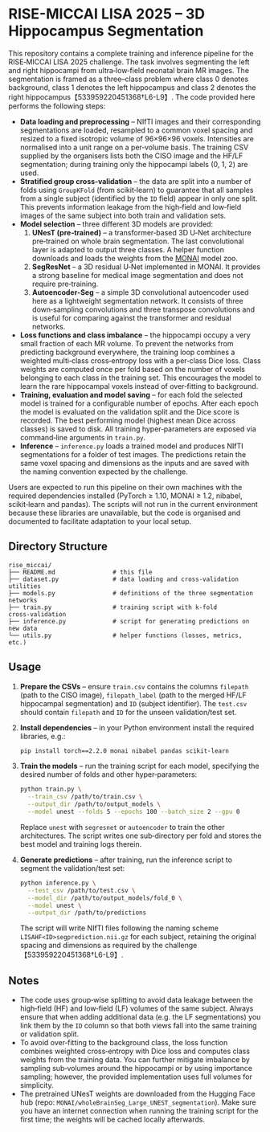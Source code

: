 # RISE-MICCAI LISA 2025 – 3D Hippocampus Segmentation

This repository contains a complete training and inference pipeline for the
RISE‑MICCAI LISA 2025 challenge.  The task involves segmenting the left and
right hippocampi from ultra‑low‑field neonatal brain MR images.  The
segmentation is framed as a three–class problem where class 0 denotes
background, class 1 denotes the left hippocampus and class 2 denotes the
right hippocampus【533959220451368†L6-L9】.  The code provided here performs the following steps:

* **Data loading and preprocessing** – NIfTI images and their corresponding
  segmentations are loaded, resampled to a common voxel spacing and resized
  to a fixed isotropic volume of 96×96×96 voxels.  Intensities are normalised
  into a unit range on a per‑volume basis.  The training
  CSV supplied by the organisers lists both the CISO image and the
  HF/LF segmentation; during training only the hippocampi labels (0, 1, 2)
  are used.
* **Stratified group cross‑validation** – the data are split into a number
  of folds using `GroupKFold` (from scikit‑learn) to guarantee that all
  samples from a single subject (identified by the `ID` field) appear in
  only one split.  This prevents information leakage from the high‑field
  and low‑field images of the same subject into both train and validation
  sets.
* **Model selection** – three different 3D models are provided:
  1. **UNesT (pre‑trained)** – a transformer‑based 3D U‑Net architecture
     pre‑trained on whole brain segmentation.  The last convolutional layer
     is adapted to output three classes.  A helper function downloads and
     loads the weights from the [MONAI](https://monai.io/) model zoo.
  2. **SegResNet** – a 3D residual U‑Net implemented in MONAI.  It
     provides a strong baseline for medical image segmentation and does
     not require pre‑training.
  3. **Autoencoder‑Seg** – a simple 3D convolutional autoencoder used
     here as a lightweight segmentation network.  It consists of three
     down‑sampling convolutions and three transpose convolutions and is
     useful for comparing against the transformer and residual networks.
* **Loss functions and class imbalance** – the hippocampi occupy a very
  small fraction of each MR volume.  To prevent the networks from
  predicting background everywhere, the training loop combines a
  weighted multi‑class cross‑entropy loss with a per‑class Dice loss.
  Class weights are computed once per fold based on the number of
  voxels belonging to each class in the training set.  This encourages
  the model to learn the rare hippocampal voxels instead of over‑fitting
  to background.
* **Training, evaluation and model saving** – for each fold the selected
  model is trained for a configurable number of epochs.  After each
  epoch the model is evaluated on the validation split and the Dice
  score is recorded.  The best performing model (highest mean Dice
  across classes) is saved to disk.  All training hyper‑parameters are
  exposed via command‑line arguments in `train.py`.
* **Inference** – `inference.py` loads a trained model and produces
  NIfTI segmentations for a folder of test images.  The predictions
  retain the same voxel spacing and dimensions as the inputs and are
  saved with the naming convention expected by the challenge.

Users are expected to run this pipeline on their own machines with the
required dependencies installed (PyTorch ≥ 1.10, MONAI ≥ 1.2, nibabel,
scikit‑learn and pandas).  The scripts will not run in the current
environment because these libraries are unavailable, but the code is
organised and documented to facilitate adaptation to your local setup.

## Directory Structure

```
rise_miccai/
├── README.md                # this file
├── dataset.py               # data loading and cross‑validation utilities
├── models.py                # definitions of the three segmentation networks
├── train.py                 # training script with k‑fold cross‑validation
├── inference.py             # script for generating predictions on new data
└── utils.py                 # helper functions (losses, metrics, etc.)
```

## Usage

1. **Prepare the CSVs** – ensure `train.csv` contains the columns
   `filepath` (path to the CISO image), `filepath_label` (path to the
   merged HF/LF hippocampal segmentation) and `ID` (subject identifier).
   The `test.csv` should contain `filepath` and `ID` for the unseen
   validation/test set.
2. **Install dependencies** – in your Python environment install the
   required libraries, e.g.:

   ```bash
   pip install torch==2.2.0 monai nibabel pandas scikit-learn
   ```

3. **Train the models** – run the training script for each model,
   specifying the desired number of folds and other hyper‑parameters:

   ```bash
   python train.py \
     --train_csv /path/to/train.csv \
     --output_dir /path/to/output_models \
     --model unest --folds 5 --epochs 100 --batch_size 2 --gpu 0
   ```

   Replace `unest` with `segresnet` or `autoencoder` to train the other
   architectures.  The script writes one sub‑directory per fold and
   stores the best model and training logs therein.

4. **Generate predictions** – after training, run the inference script
   to segment the validation/test set:

   ```bash
   python inference.py \
     --test_csv /path/to/test.csv \
     --model_dir /path/to/output_models/fold_0 \
     --model unest \
     --output_dir /path/to/predictions
   ```

   The script will write NIfTI files following the naming scheme
   `LISAHF<ID>segprediction.nii.gz` for each subject, retaining the
   original spacing and dimensions as required by the challenge【533959220451368†L6-L9】.

## Notes

* The code uses group‑wise splitting to avoid data leakage between the
  high‑field (HF) and low‑field (LF) volumes of the same subject.  Always
  ensure that when adding additional data (e.g. the LF segmentations) you
  link them by the `ID` column so that both views fall into the same
  training or validation split.
* To avoid over‑fitting to the background class, the loss function
  combines weighted cross‑entropy with Dice loss and computes class
  weights from the training data.  You can further mitigate imbalance by
  sampling sub‑volumes around the hippocampi or by using importance
  sampling; however, the provided implementation uses full volumes for
  simplicity.
* The pretrained UNesT weights are downloaded from the Hugging Face hub
  (repo: `MONAI/wholeBrainSeg_Large_UNEST_segmentation`).  Make sure you
  have an internet connection when running the training script for the
  first time; the weights will be cached locally afterwards.
